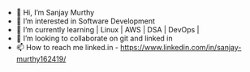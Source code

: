 - 👋 Hi, I’m Sanjay Murthy
- 👀 I’m interested in Software Development
- 🌱 I’m currently learning | Linux | AWS | DSA | DevOps |
- 💞️ I’m looking to collaborate on git and linked in
- 📫 How to reach me linked.in - https://www.linkedin.com/in/sanjay-murthy162419/ 

<!---
SanjayMutthu/SanjayMutthu is a ✨ special ✨ repository because its `README.md` (this file) appears on your GitHub profile.
You can click the Preview link to take a look at your changes.
--->
